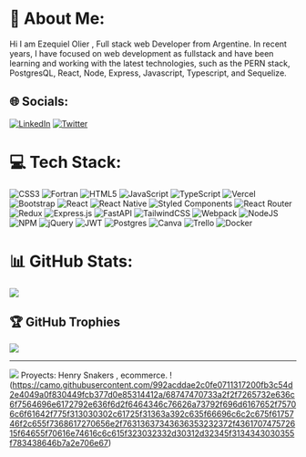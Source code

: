 # 💫 About Me:
Hi I am Ezequiel Olier , Full stack web Developer from Argentine. 
In recent years, I have focused on web development as fullstack and have been learning and working with the latest technologies, such as the PERN stack, PostgresQL, React, Node, Express, Javascript, Typescript, and Sequelize.


## 🌐 Socials:
[![LinkedIn](https://img.shields.io/badge/LinkedIn-%230077B5.svg?logo=linkedin&logoColor=white)](https://linkedin.com/in/https://www.linkedin.com/in/ezequiel-olier-814767a7/) [![Twitter](https://img.shields.io/badge/Twitter-%231DA1F2.svg?logo=Twitter&logoColor=white)](https://twitter.com/https://twitter.com/ezeoli12) 

# 💻 Tech Stack:
![CSS3](https://img.shields.io/badge/css3-%231572B6.svg?style=for-the-badge&logo=css3&logoColor=white) ![Fortran](https://img.shields.io/badge/Fortran-%23734F96.svg?style=for-the-badge&logo=fortran&logoColor=white) ![HTML5](https://img.shields.io/badge/html5-%23E34F26.svg?style=for-the-badge&logo=html5&logoColor=white) ![JavaScript](https://img.shields.io/badge/javascript-%23323330.svg?style=for-the-badge&logo=javascript&logoColor=%23F7DF1E) ![TypeScript](https://img.shields.io/badge/typescript-%23007ACC.svg?style=for-the-badge&logo=typescript&logoColor=white) ![Vercel](https://img.shields.io/badge/vercel-%23000000.svg?style=for-the-badge&logo=vercel&logoColor=white) ![Bootstrap](https://img.shields.io/badge/bootstrap-%23563D7C.svg?style=for-the-badge&logo=bootstrap&logoColor=white) ![React](https://img.shields.io/badge/react-%2320232a.svg?style=for-the-badge&logo=react&logoColor=%2361DAFB) ![React Native](https://img.shields.io/badge/react_native-%2320232a.svg?style=for-the-badge&logo=react&logoColor=%2361DAFB) ![Styled Components](https://img.shields.io/badge/styled--components-DB7093?style=for-the-badge&logo=styled-components&logoColor=white) ![React Router](https://img.shields.io/badge/React_Router-CA4245?style=for-the-badge&logo=react-router&logoColor=white) ![Redux](https://img.shields.io/badge/redux-%23593d88.svg?style=for-the-badge&logo=redux&logoColor=white) ![Express.js](https://img.shields.io/badge/express.js-%23404d59.svg?style=for-the-badge&logo=express&logoColor=%2361DAFB) ![FastAPI](https://img.shields.io/badge/FastAPI-005571?style=for-the-badge&logo=fastapi) ![TailwindCSS](https://img.shields.io/badge/tailwindcss-%2338B2AC.svg?style=for-the-badge&logo=tailwind-css&logoColor=white) ![Webpack](https://img.shields.io/badge/webpack-%238DD6F9.svg?style=for-the-badge&logo=webpack&logoColor=black) ![NodeJS](https://img.shields.io/badge/node.js-6DA55F?style=for-the-badge&logo=node.js&logoColor=white) ![NPM](https://img.shields.io/badge/NPM-%23000000.svg?style=for-the-badge&logo=npm&logoColor=white) ![jQuery](https://img.shields.io/badge/jquery-%230769AD.svg?style=for-the-badge&logo=jquery&logoColor=white) ![JWT](https://img.shields.io/badge/JWT-black?style=for-the-badge&logo=JSON%20web%20tokens) ![Postgres](https://img.shields.io/badge/postgres-%23316192.svg?style=for-the-badge&logo=postgresql&logoColor=white) ![Canva](https://img.shields.io/badge/Canva-%2300C4CC.svg?style=for-the-badge&logo=Canva&logoColor=white) ![Trello](https://img.shields.io/badge/Trello-%23026AA7.svg?style=for-the-badge&logo=Trello&logoColor=white) ![Docker](https://img.shields.io/badge/docker-%230db7ed.svg?style=for-the-badge&logo=docker&logoColor=white)
# 📊 GitHub Stats:
![](https://github-readme-streak-stats.herokuapp.com/?user=ezeoli&theme=gruvbox&hide_border=false)<br/>

## 🏆 GitHub Trophies
![](https://github-profile-trophy.vercel.app/?username=ezeoli&theme=radical&no-frame=false&no-bg=true&margin-w=4)

---
[![](https://visitcount.itsvg.in/api?id=ezeoli&icon=0&color=0)](https://visitcount.itsvg.in)
 Proyects: Henry Snakers , ecommerce.
 !(https://camo.githubusercontent.com/992acddae2c0fe0711317200fb3c54d2e4049a0f830449fcb377d0e85314412a/68747470733a2f2f7265732e636c6f7564696e6172792e636f6d2f6464346c76626a73792f696d6167652f75706c6f61642f775f313030302c61725f31363a392c635f66696c6c2c675f6175746f2c655f7368617270656e2f76313637343636353232372f436170747572615f64655f70616e74616c6c615f323032332d30312d32345f3134343030355f783438646b7a2e706e67)

<!-- Proudly created with GPRM ( https://gprm.itsvg.in ) -->
